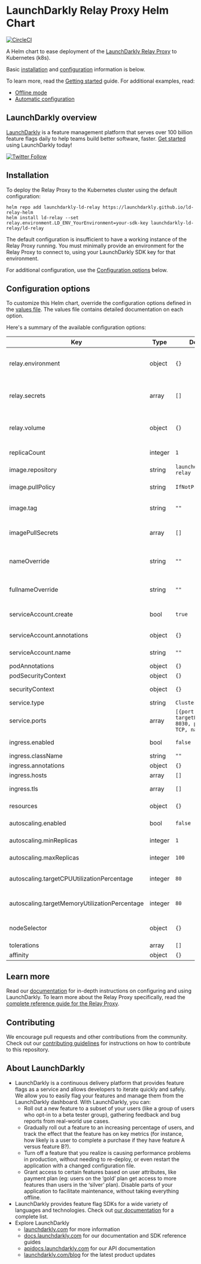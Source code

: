 # LaunchDarkly Relay Proxy Helm Chart

[![CircleCI](https://dl.circleci.com/status-badge/img/gh/launchdarkly/ld-relay-helm/tree/main.svg?style=svg)](https://dl.circleci.com/status-badge/redirect/gh/launchdarkly/ld-relay-helm/tree/main)

A Helm chart to ease deployment of the [LaunchDarkly Relay Proxy](https://github.com/launchdarkly/ld-relay) to Kubernetes (k8s).

Basic [installation](#installation) and [configuration](#configuration-options) information is below.

To learn more, read the [Getting started](./docs/getting-started.md) guide. For additional examples, read:

* [Offline mode](./docs/examples/offline-mode.md)
* [Automatic configuration](./docs/examples/automatic-configuration.md)

## LaunchDarkly overview

[LaunchDarkly](https://www.launchdarkly.com) is a feature management platform that serves over 100 billion feature flags daily to help teams build better software, faster. [Get started](https://docs.launchdarkly.com/docs/getting-started) using LaunchDarkly today!

[![Twitter Follow](https://img.shields.io/twitter/follow/launchdarkly.svg?style=social&label=Follow&maxAge=2592000)](https://twitter.com/intent/follow?screen_name=launchdarkly)

## Installation

To deploy the Relay Proxy to the Kubernetes cluster using the default configuration:

```shell
helm repo add launchdarkly-ld-relay https://launchdarkly.github.io/ld-relay-helm
helm install ld-relay --set relay.environment.LD_ENV_YourEnvironment=your-sdk-key launchdarkly-ld-relay/ld-relay
```
The default configuration is insufficient to have a working instance of the Relay Proxy running. You must minimally provide an environment for the Relay Proxy to connect to, using your LaunchDarkly SDK key for that environment.

For additional configuration, use the [Configuration options](#configuration-options) below.

## Configuration options

To customize this Helm chart, override the configuration options defined in the [values file](https://github.com/launchdarkly/ld-relay-helm/blob/main/values.yaml). The values file contains detailed documentation on each option.

Here's a summary of the available configuration options:


| Key                                           | Type    | Default                                                      | Description                                                                             |
|-----------------------------------------------|---------|--------------------------------------------------------------|-----------------------------------------------------------------------------------------|
| relay.environment                             | object  | `{}`                                                         | Defines container environment variables to configure the Relay Proxy instance                  |
| relay.secrets                                 | array   | `[]`                                                         | Defines container environment variables populated from a Kubernetes secret                      |
| relay.volume                                  | object  | `{}`                                                         | Enables offline mode or references an existing config file from a defined volume |
| replicaCount                                  | integer | `1`                                                          | Number of replicas of the relay pod                                                     |
| image.repository                              | string  | `launchdarkly/ld-relay`                                      | ld-relay image repository                                                               |
| image.pullPolicy                              | string  | `IfNotPresent`                                               | ld-relay image pull policy                                                              |
| image.tag                                     | string  | `""`                                                         | Overrides the image tag whose default is the chart appVersion                          |
| imagePullSecrets                              | array   | `[]`                                                         | Specifies docker registry secret names as an array                                        |
| nameOverride                                  | string  | `""`                                                         | Partially overrides the fullname template with a string (includes release name)          |
| fullnameOverride                              | string  | `""`                                                         | Fully overrides the fullname template with a string                                      |
| serviceAccount.create                         | bool    | `true`                                                       | Specifies whether a service account should be created                                   |
| serviceAccount.annotations                    | object  | `{}`                                                         | Annotations to add to the service account                                               |
| serviceAccount.name                           | string  | `""`                                                         | The name of the service account                                                |
| podAnnotations                                | object  | `{}`                                                         | Pod annotations                                                                         |
| podSecurityContext                            | object  | `{}`                                                         | Pod security context                                                                    |
| securityContext                               | object  | `{}`                                                         | Container security context                                                              |
| service.type                                  | string  | `ClusterIP`                                                  | Kubernetes service type                                                                 |
| service.ports                                 | array   | `[{port: 8030, targetPort: 8030, protocol: TCP, name: api}]` | Service port mapping. Must include one port named `api`.                                  |
| ingress.enabled                               | bool    | `false`                                                      | Enables ingress controller                                                               |
| ingress.className                             | string  | `""`                                                         | Ingress class name                                                                      |
| ingress.annotations                           | object  | `{}`                                                         | Ingress annotations                                                                     |
| ingress.hosts                                 | array   | `[]`                                                         | List of host rules                                                                      |
| ingress.tls                                   | array   | `[]`                                                         | Ingress TLS configuration                                                               |
| resources                                     | object  | `{}`                                                         | Resource requirements for the relay container                                           |
| autoscaling.enabled                           | bool    | `false`                                                      | Enables HorizontalPodAutoscaler                                                          |
| autoscaling.minReplicas                       | integer | `1`                                                          | Sets minimum number of running replicas                                                  |
| autoscaling.maxReplicas                       | integer | `100`                                                        | Sets maximum number of running replicas                                                  |
| autoscaling.targetCPUUtilizationPercentage    | integer | `80`                                                         | Configures CPU as an average utilization metrics resource                                |
| autoscaling.targetMemoryUtilizationPercentage | integer | `80`                                                         | Configures memory as an average utilization metrics resource                             |
| nodeSelector                                  | object  | `{}`                                                         | Selector to target node placement for the relay pod                                     |
| tolerations                                   | array   | `[]`                                                         | Specify pod tolerations                                                                 |
| affinity                                      | object  | `{}`                                                         | Specify pod affinity                                                                    |

## Learn more

Read our [documentation](https://docs.launchdarkly.com) for in-depth instructions on configuring and using LaunchDarkly. To learn more about the Relay Proxy specifically, read the [complete reference guide for the Relay Proxy](https://docs.launchdarkly.com/home/relay-proxy).

## Contributing

We encourage pull requests and other contributions from the community. Check out our [contributing guidelines](CONTRIBUTING.md) for instructions on how to contribute to this repository.

## About LaunchDarkly

* LaunchDarkly is a continuous delivery platform that provides feature flags as a service and allows developers to iterate quickly and safely. We allow you to easily flag your features and manage them from the LaunchDarkly dashboard.  With LaunchDarkly, you can:
    * Roll out a new feature to a subset of your users (like a group of users who opt-in to a beta tester group), gathering feedback and bug reports from real-world use cases.
    * Gradually roll out a feature to an increasing percentage of users, and track the effect that the feature has on key metrics (for instance, how likely is a user to complete a purchase if they have feature A versus feature B?).
    * Turn off a feature that you realize is causing performance problems in production, without needing to re-deploy, or even restart the application with a changed configuration file.
    * Grant access to certain features based on user attributes, like payment plan (eg: users on the ‘gold’ plan get access to more features than users in the ‘silver’ plan). Disable parts of your application to facilitate maintenance, without taking everything offline.
* LaunchDarkly provides feature flag SDKs for a wide variety of languages and technologies. Check out [our documentation](https://docs.launchdarkly.com/docs) for a complete list.
* Explore LaunchDarkly
    * [launchdarkly.com](https://www.launchdarkly.com/ "LaunchDarkly Main Website") for more information
    * [docs.launchdarkly.com](https://docs.launchdarkly.com/  "LaunchDarkly Documentation") for our documentation and SDK reference guides
    * [apidocs.launchdarkly.com](https://apidocs.launchdarkly.com/  "LaunchDarkly API Documentation") for our API documentation
    * [launchdarkly.com/blog](https://launchdarkly.com/blog/  "LaunchDarkly Blog Documentation") for the latest product updates
